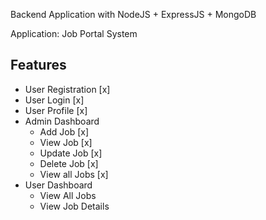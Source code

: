 Backend Application with NodeJS + ExpressJS + MongoDB

Application: Job Portal System

## Features

- User Registration [x]
- User Login [x]
- User Profile [x]
- Admin Dashboard
  - Add Job [x]
  - View Job [x]
  - Update Job [x]
  - Delete Job [x]
  - View all Jobs [x]
- User Dashboard
  - View All Jobs
  - View Job Details
